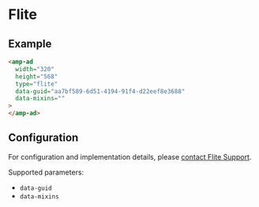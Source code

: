<!---
Copyright 2016 The AMP HTML Authors. All Rights Reserved.

Licensed under the Apache License, Version 2.0 (the "License");
you may not use this file except in compliance with the License.
You may obtain a copy of the License at

      http://www.apache.org/licenses/LICENSE-2.0

Unless required by applicable law or agreed to in writing, software
distributed under the License is distributed on an "AS-IS" BASIS,
WITHOUT WARRANTIES OR CONDITIONS OF ANY KIND, either express or implied.
See the License for the specific language governing permissions and
limitations under the License.
-->

# Flite

## Example

```html
<amp-ad
  width="320"
  height="568"
  type="flite"
  data-guid="aa7bf589-6d51-4194-91f4-d22eef8e3688"
  data-mixins=""
>
</amp-ad>
```

## Configuration

For configuration and implementation details, please [contact Flite Support](http://www.flite.com/).

Supported parameters:

-   `data-guid`
-   `data-mixins`
